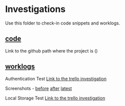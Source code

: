 # Investigations

Use this folder to check-in code snippets and worklogs.

## [code](./code/readme.md)

Link to the github path where the project is ()

## [worklogs](./worklogs/readme.md)

Authentication Test [Link to the trello investigation](https://trello.com/c/mUIPU1ft/1-5-demo-for-authentication-using-implicit-flow)

Screenshots - 
[before](https://github.com/Team-Unified/LiveProjectsTemplate/blob/master/investigations/code/Authentication%20Test/Screen%20Shot%202018-11-20%20at%2002.39.54%20(2).png) [after](https://github.com/Team-Unified/LiveProjectsTemplate/blob/master/investigations/code/Authentication%20Test/Screen%20Shot%202018-11-20%20at%2002.40.15%20(2).png) [latest](https://github.com/Team-Unified/LiveProjectsTemplate/blob/master/investigations/code/Authentication%20Test/Screen%20Shot%202018-11-20%20at%2005.05.56.png)

Local Storage Test [Link to the trello investigation](https://trello.com/c/fWdrd98s/10-5-get-current-authentication-to-work-with-local-storage-for-saving-tokens-for-retrieval-later)
